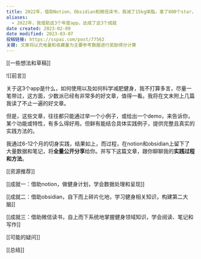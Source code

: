 ```yaml
---
title: 2022年，借助Notion、Obsidian和微信读书，我减了15kg体脂，拿了800个star，读了1800小时书
aliases:
  - 2022年，我借助这3个年度app，达成了这3个成就
date created: 2023-02-09
date modified: 2023-03-07
投稿链接: https://sspai.com/post/77562
关键: 文章将以充电量和收藏量为主要参考数据进行奖励得分计算
---
```


[[一些想法和草稿]]

![[前言]]

关于这3个app是什么，如何使用以及如何科学减肥健身，我不打算多言，尽量一笔带过，这方面，少数派已经有非常多的好文章，值得一看。我将在文末附上几篇我读了不止一遍的好文章。

但是，这些文章，往往都只能通过举一个小例子，或给出一个demo，来告诉你，某个功能或特性，有多么得好用。但鲜有能结合具体实践例子，提供完整且真实的实践方法的。

我通过6-12个月的切身实践，结果如上，而过程，在notion和obsidian上留下了大量数据和笔记，将**全量公开分享**给你。并写下这篇文章，跟你聊聊我的**实践过程和方法**。

[[资源推荐]]

[[成就一：借助notion，做健身计划，学会数据处理和呈现]]

[[成就二：借助obsidian，自下而上碎片化地，学习健身相关知识，构建第二大脑]]

[[成就三：借助微信读书，自上而下系统地掌握健身领域知识，学会阅读、笔记和写作]]

[[可能的疑问]]

[[总结]]
